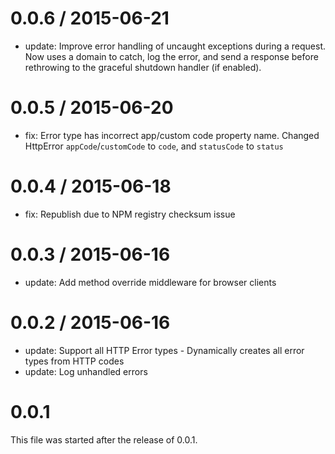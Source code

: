 0.0.6 / 2015-06-21
==================

- update: Improve error handling of uncaught exceptions during a request. Now uses a domain to catch, log the error, and send a response before rethrowing to the graceful shutdown handler (if enabled).

0.0.5 / 2015-06-20
==================

- fix: Error type has incorrect app/custom code property name. Changed HttpError `appCode`/`customCode` to `code`, and `statusCode` to `status`

0.0.4 / 2015-06-18
==================

- fix: Republish due to NPM registry checksum issue

0.0.3 / 2015-06-16
==================

- update: Add method override middleware for browser clients

0.0.2 / 2015-06-16
==================

- update: Support all HTTP Error types - Dynamically creates all error types from HTTP codes
- update: Log unhandled errors

0.0.1
=====

This file was started after the release of 0.0.1.
